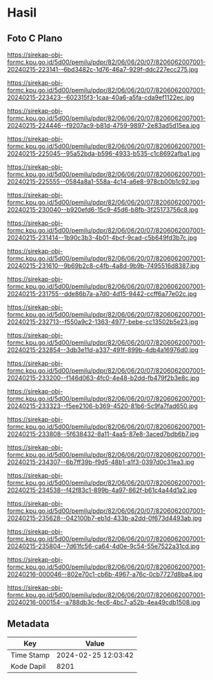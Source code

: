 # Hasil

## Foto C Plano

https://sirekap-obj-formc.kpu.go.id/5d00/pemilu/pdpr/82/06/06/20/07/8206062007001-20240215-223141--6bd3482c-1d76-46a7-929f-ddc227ecc275.jpg

https://sirekap-obj-formc.kpu.go.id/5d00/pemilu/pdpr/82/06/06/20/07/8206062007001-20240215-223423--602315f3-1caa-40a6-a5fa-cda9ef1122ec.jpg

https://sirekap-obj-formc.kpu.go.id/5d00/pemilu/pdpr/82/06/06/20/07/8206062007001-20240215-224446--f9207ac9-b81d-4759-9897-2e83ad5d15ea.jpg

https://sirekap-obj-formc.kpu.go.id/5d00/pemilu/pdpr/82/06/06/20/07/8206062007001-20240215-225045--95a52bda-b596-4933-b535-c1c8692afba1.jpg

https://sirekap-obj-formc.kpu.go.id/5d00/pemilu/pdpr/82/06/06/20/07/8206062007001-20240215-225555--0584a8a1-558a-4c14-a6e8-978cb00b1c92.jpg

https://sirekap-obj-formc.kpu.go.id/5d00/pemilu/pdpr/82/06/06/20/07/8206062007001-20240215-230040--b920efd6-15c9-45d6-b8fb-3f25173756c8.jpg

https://sirekap-obj-formc.kpu.go.id/5d00/pemilu/pdpr/82/06/06/20/07/8206062007001-20240215-231414--1b90c3b3-4b01-4bcf-9cad-c5b649fd3b7c.jpg

https://sirekap-obj-formc.kpu.go.id/5d00/pemilu/pdpr/82/06/06/20/07/8206062007001-20240215-231610--9b69b2c8-c4fb-4a8d-9b9b-7495516d8387.jpg

https://sirekap-obj-formc.kpu.go.id/5d00/pemilu/pdpr/82/06/06/20/07/8206062007001-20240215-231755--dde86b7a-a7d0-4d15-9442-ccff6a77e02c.jpg

https://sirekap-obj-formc.kpu.go.id/5d00/pemilu/pdpr/82/06/06/20/07/8206062007001-20240215-232713--f550a9c2-1363-4977-bebe-cc13502b5e23.jpg

https://sirekap-obj-formc.kpu.go.id/5d00/pemilu/pdpr/82/06/06/20/07/8206062007001-20240215-232854--3db3e11d-a337-491f-899b-4db4a16976d0.jpg

https://sirekap-obj-formc.kpu.go.id/5d00/pemilu/pdpr/82/06/06/20/07/8206062007001-20240215-233200--f146d063-4fc0-4e48-b2dd-fb479f2b3e8c.jpg

https://sirekap-obj-formc.kpu.go.id/5d00/pemilu/pdpr/82/06/06/20/07/8206062007001-20240215-233323--f5ee2106-b369-4520-81b6-5c9fa7fad650.jpg

https://sirekap-obj-formc.kpu.go.id/5d00/pemilu/pdpr/82/06/06/20/07/8206062007001-20240215-233808--5f638432-8a11-4aa5-87e8-3aced7bdb6b7.jpg

https://sirekap-obj-formc.kpu.go.id/5d00/pemilu/pdpr/82/06/06/20/07/8206062007001-20240215-234307--6b7ff39b-f9d5-48b1-a1f3-0397d0c31ea3.jpg

https://sirekap-obj-formc.kpu.go.id/5d00/pemilu/pdpr/82/06/06/20/07/8206062007001-20240215-234538--f42f83c1-899b-4a97-862f-b61c4a44d1a2.jpg

https://sirekap-obj-formc.kpu.go.id/5d00/pemilu/pdpr/82/06/06/20/07/8206062007001-20240215-235628--042100b7-eb1d-433b-a2dd-0f673d4493ab.jpg

https://sirekap-obj-formc.kpu.go.id/5d00/pemilu/pdpr/82/06/06/20/07/8206062007001-20240215-235804--7d61fc56-ca64-4d0e-9c54-55e7522a31cd.jpg

https://sirekap-obj-formc.kpu.go.id/5d00/pemilu/pdpr/82/06/06/20/07/8206062007001-20240216-000046--802e70c1-cb6b-4967-a76c-0cb7727d8ba4.jpg

https://sirekap-obj-formc.kpu.go.id/5d00/pemilu/pdpr/82/06/06/20/07/8206062007001-20240216-000154--a788db3c-fec6-4bc7-a52b-4ea49cdb1508.jpg


## Metadata

| Key        | Value               |
| ---------- | ------------------- |
| Time Stamp | 2024-02-25 12:03:42 |
| Kode Dapil | 8201                |



